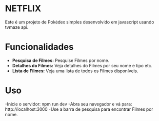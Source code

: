 # NETFLIX
Este é um projeto de Pokédex simples desenvolvido em javascript usando tvmaze api.

# Funcionalidades
- **Pesquisa de Filmes:** Pesquise Filmes por nome.
- **Detalhes do Filmes:** Veja detalhes do Filmes por seu nome e tipo etc.
- **Lista de Filmes:** Veja uma lista de todos os Filmes disponíveis.

# Uso
-Inicie o servidor:  npm run dev
-Abra seu navegador e vá para: http://localhost:3000
-Use a barra de pesquisa para encontrar Filmes por nome.


